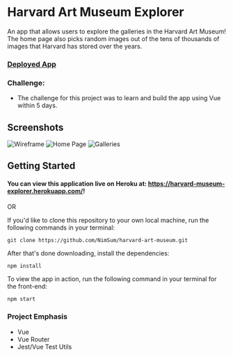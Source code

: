 # Harvard Art Museum Explorer
  An app that allows users to explore the galleries in the Harvard Art Museum! The home page also picks random images out of the tens of thousands of images that Harvard has stored over the years.
  
###  [Deployed App](https://harvard-museum-explorer.herokuapp.com/)
  
### Challenge:
  - The challenge for this project was to learn and build the app using Vue within 5 days. 
  
## Screenshots

![Wireframe](https://user-images.githubusercontent.com/22114952/62012725-213dbf80-b147-11e9-8517-f87f096ef9d3.png)
![Home Page](https://user-images.githubusercontent.com/22114952/62174623-dca55600-b2f7-11e9-8d25-e6c1b84aa6c0.png)
![Galleries](https://user-images.githubusercontent.com/22114952/62174622-dca55600-b2f7-11e9-8cca-000e8008e750.png)

## Getting Started

#### You can view this application live on Heroku at: https://harvard-museum-explorer.herokuapp.com/!

OR

If you'd like to clone this repository to your own local machine, run the following commands in your terminal:

```shell
git clone https://github.com/NimSum/harvard-art-museum.git
```

After that's done downloading, install the dependencies:
```shell
npm install
```

To view the app in action, run the following command in your terminal for the front-end:

```bash
npm start
```

### Project Emphasis
- Vue
- Vue Router
- Jest/Vue Test Utils
